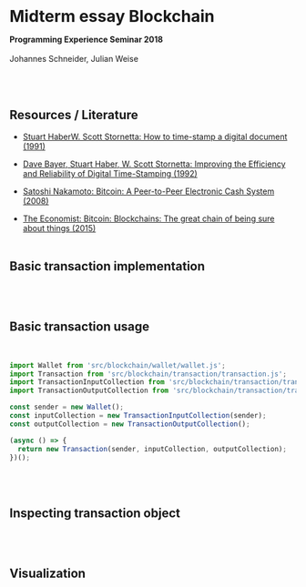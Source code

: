 <link rel="stylesheet" href="node_modules/bootstrap-css-only/css/bootstrap.min.css" />
<link rel="stylesheet" href="doc/PX2018/project_1/midterm-presentation/style.css" />
<style>
#content {
  width: 100%;
}
</style>
<br/>
<h1 class="container-fluid text-center" style="margin-bottom:15px">Midterm essay Blockchain</h1>
<p class="text-center">
<strong>Programming Experience Seminar 2018</strong><br/><br/>
Johannes Schneider, Julian Weise
</p>

<br/><br/>

## Resources / Literature
* [Stuart HaberW. Scott Stornetta: How to time-stamp a digital document (1991)](http://www.foo.be/andria/docs/haber91how.ps "How to time-stamp a digital document (1991)")

* [Dave Bayer, Stuart Haber, W. Scott Stornetta: Improving the Efficiency and Reliability of Digital Time-Stamping (1992)](http://citeseerx.ist.psu.edu/viewdoc/download?doi=10.1.1.71.4891&rep=rep1&type=pdf "Improving the Efficiency and Reliability of Digital Time-Stamping (1992)")

* [Satoshi Nakamoto: Bitcoin: A Peer-to-Peer Electronic Cash System (2008)](https://bitcoin.org/bitcoin.pdf "Bitcoin: A Peer-to-Peer Electronic Cash System (2008)")

* [The Economist: Bitcoin: Blockchains: The great chain of being sure about things (2015)](https://www.economist.com/news/briefing/21677228-technology-behind-bitcoin-lets-people-who-do-not-know-or-trust-each-other-build-dependable "Blockchains: The great chain of being sure about things (2015)")
<br/><br/>
## Basic transaction implementation
<script>
(async () => {
  const code = document.createElement('pre');  
  code.textContent = await fetch(SystemJS.normalizeSync("src/blockchain/transaction/transaction.js")).then(r => r.text());
  return <div class="highlight">{code}</div>;
})();
</script>

<br/><br/>
## Basic transaction usage
<br/>

<!-- the "{}" syntax allows to add attributes, foo="bar" and .myclass -->
```javascript {id="transactionExample"}
import Wallet from 'src/blockchain/wallet/wallet.js';
import Transaction from 'src/blockchain/transaction/transaction.js';
import TransactionInputCollection from 'src/blockchain/transaction/transactionInputCollection.js';
import TransactionOutputCollection from 'src/blockchain/transaction/transactionOutputCollection.js';

const sender = new Wallet();
const inputCollection = new TransactionInputCollection(sender);
const outputCollection = new TransactionOutputCollection();

(async () => {
  return new Transaction(sender, inputCollection, outputCollection);
})();
```
<br/><br/>
## Inspecting transaction object
<script>
 import boundEval from "src/client/bound-eval.js";
(async () => {
  var src = lively.query(this,"#transactionExample").textContent // reference to previous <code> element 
  var result  = await boundEval(src);
  if (result.value && result.value.then) result = await result.value
  var inspector = await (<lively-inspector></lively-inspector>)
  inspector.inspect(result)
  return <div style="border: 2px solid lightgray">{inspector}</div>
})();
</script>

<br/><br/>
## Visualization
<script>
import Wallet from 'src/blockchain/wallet/wallet.js';
import Transaction from 'src/blockchain/transaction/transaction.js';
import TransactionInputCollection from 'src/blockchain/transaction/transactionInputCollection.js';
import TransactionOutputCollection from 'src/blockchain/transaction/transactionOutputCollection.js';
(() => {
  const sender = new Wallet();
  const inputCollection = new TransactionInputCollection(sender);
  const outputCollection = new TransactionOutputCollection();
  const transactionView = document.createElement("blockchain-transaction");
  transactionView.transaction = new Transaction(sender, inputCollection, outputCollection);
  return transactionView;
})();
</script>
